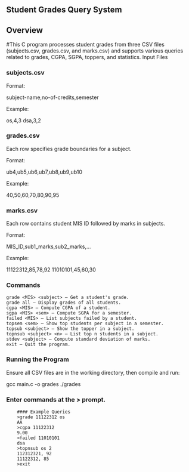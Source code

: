## Student Grades Query System
## Overview 

#This C program processes student grades from three CSV files (subjects.csv, grades.csv, and marks.csv) and supports various queries related to grades, CGPA, SGPA, toppers, and statistics.
Input Files
### subjects.csv

Format:

subject-name,no-of-credits,semester

Example:

os,4,3
dsa,3,2

### grades.csv

Each row specifies grade boundaries for a subject.

Format:

ub4,ub5,ub6,ub7,ub8,ub9,ub10

Example:

40,50,60,70,80,90,95

### marks.csv

Each row contains student MIS ID followed by marks in subjects.

Format:

MIS_ID,sub1_marks,sub2_marks,...

Example:

11122312,85,78,92
11010101,45,60,30

### Commands

    grade <MIS> <subject> – Get a student's grade.
    grade all – Display grades of all students.
    cgpa <MIS> – Compute CGPA of a student.
    sgpa <MIS> <sem> – Compute SGPA for a semester.
    failed <MIS> – List subjects failed by a student.
    topsem <sem> – Show top students per subject in a semester.
    topsub <subject> – Show the topper in a subject.
    topnsub <subject> <n> – List top n students in a subject.
    stdev <subject> – Compute standard deviation of marks.
    exit – Quit the program.

### Running the Program

Ensure all CSV files are in the working directory, then compile and run:

gcc main.c -o grades
./grades

### Enter commands at the > prompt.
        #### Example Queries
        >grade 11122312 os
        AA
        >cgpa 11122312
        9.00   
        >failed 11010101
        dsa
        >topnsub os 2
        112312321, 92
        11122312, 85
        >exit
